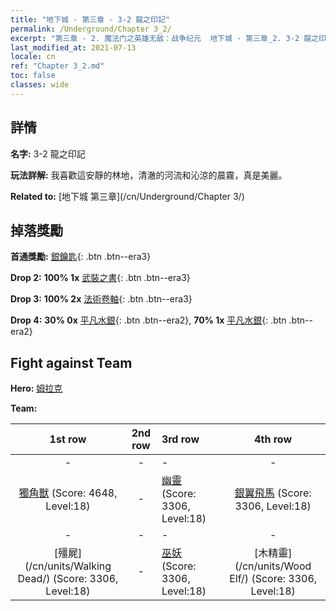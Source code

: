 ```yaml
---
title: "地下城 - 第三章 - 3-2 龍之印記"
permalink: /Underground/Chapter 3_2/
excerpt: "第三章 - 2. 魔法门之英雄无敌：战争纪元  地下城 - 第三章_2. 3-2 龍之印記"
last_modified_at: 2021-07-13
locale: cn
ref: "Chapter 3_2.md"
toc: false
classes: wide
---
```


## 詳情

 **名字:** 3-2 龍之印記

 **玩法詳解:**       我喜歡這安靜的林地，清澈的河流和沁涼的晨霧，真是美麗。

 **Related to:** [地下城 第三章](/cn/Underground/Chapter 3/)

## 掉落獎勵

 **首通獎勵:** [銀鑰匙](/cn/Items/con_693/){: .btn .btn--era3}

 **Drop 2:** **100% 1x** [武裝之書](/cn/Items/mat_18/){: .btn .btn--era3}

 **Drop 3:** **100% 2x** [法術卷軸](/cn/Items/con_694/){: .btn .btn--era3}

 **Drop 4:** **30% 0x** [平凡水銀](/cn/Items/mat_8/){: .btn .btn--era2}, **70% 1x** [平凡水銀](/cn/Items/mat_8/){: .btn .btn--era2}


## Fight against Team
 **Hero:** [姆拉克](/cn/heroes/Mullich/)

 **Team:**


  | 1st row | 2nd row | 3rd row | 4th row |
  |:----:|:----:|:----|:----:|
  | - | - | - | - |
  | [獨角獸](/cn/units/Unicorn/) (Score: 4648, Level:18)  | - | [幽靈](/cn/units/Wight/) (Score: 3306, Level:18)  | [銀翼飛馬](/cn/units/Pegasus/) (Score: 3306, Level:18)  |
  | - | - | - | - |
  | [殭屍](/cn/units/Walking Dead/) (Score: 3306, Level:18)  | - | [巫妖](/cn/units/Lich/) (Score: 3306, Level:18)  | [木精靈](/cn/units/Wood Elf/) (Score: 3306, Level:18)  |


